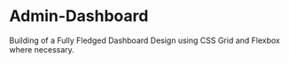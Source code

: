 # Admin-Dashboard

Building of a Fully Fledged Dashboard Design using CSS Grid and Flexbox where necessary.
